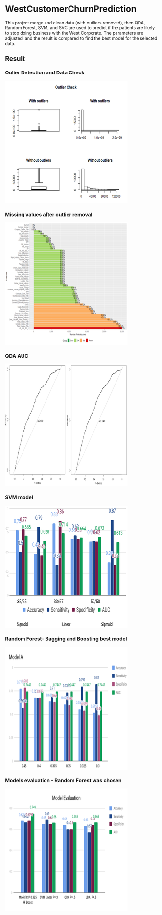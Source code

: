 # WestCustomerChurnPrediction
This project merge and clean data (with outliers removed),  then QDA, Random Forest, SVM, and SVC are used to predict if the patients are likely to stop doing business with the West Corporate.  The parameters are adjusted, and the result is compared to find the best model for the selected data. 

## Result

### Oulier Detection and Data Check
<img src="outputs/OutlierCheck.png" width="400" height="400">

### Missing values after outlier removal
<img src="outputs/MissingValues.png" width="400" height="400">

### QDA AUC
<img src="outputs/QDAModel.png" width="400" height="400">

### SVM model
<img src="outputs/SVMModel.png" width="400" height="400">

### Random Forest- Bagging and Boosting best model
<img src="outputs/BaggingModel.png" width="400" height="400">

### Models evaluation - Random Forest was chosen
<img src="outputs/BestOfModels.png" width="400" height="400">
